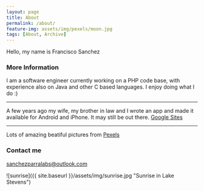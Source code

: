 ```yaml
---
layout: page
title: About
permalink: /about/
feature-img: assets/img/pexels/moon.jpg
tags: [About, Archive]
---
```


Hello, my name is Francisco Sanchez

### More Information

I am a software engineer currently working on a PHP code base, with experience also on Java and other C based languages. I enjoy doing what I do :)

---
A few years ago my wife, my brother in law and I wrote an app and made it available for Android and iPhone.
It may still be out there. [Google Sites](https://sites.google.com/view/splabs/times)  

---
Lots of amazing beatiful pictures from [Pexels](https://www.pexels.com/)

### Contact me

[sanchezparralabs@outlook.com](mailto:sanchezparralabs@outlook.com)

![sunrise]({{ site.baseurl }}/assets/img/sunrise.jpg "Sunrise in Lake Stevens")

